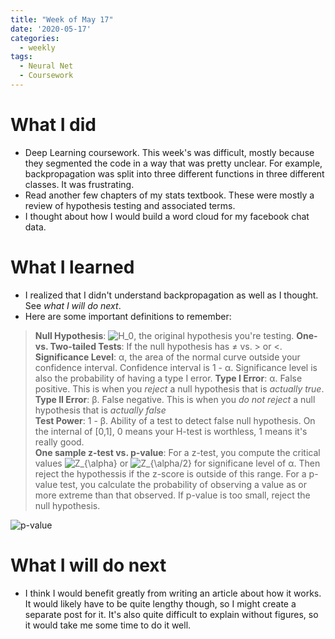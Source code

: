 ```yaml
---
title: "Week of May 17"
date: '2020-05-17'
categories:
  - weekly
tags:
  - Neural Net
  - Coursework
---
```


# What I did
- Deep Learning coursework. This week's was difficult, mostly because they segmented the code in a way that was pretty unclear. For example, backpropagation was split into three different functions in three different classes. It was frustrating.
- Read another few chapters of my stats textbook. These were mostly a review of hypothesis testing and associated terms. 
- I thought about how I would build a word cloud for my facebook chat data.

# What I learned
- I realized that I didn't understand backpropagation as well as I thought. See *what I will do next*.
- Here are some important definitions to remember:


>**Null Hypothesis**: ![H_0](https://render.githubusercontent.com/render/math?math=Z_%7B%5Calpha%2F2%7D), the original hypothesis you're testing.
>**One- vs. Two-tailed Tests**: If the null hypothesis has ≠ vs. > or <. 
>**Significance Level**: α, the area of the normal curve outside your confidence interval. Confidence interval is 1 - α. Significance level is also the probability of having a type I error.
>**Type I Error**: α. False positive. This is when you *reject* a null hypothesis that is *actually true*.
>**Type II Error**: β. False negative. This is when you *do not reject* a null hypothesis that is *actually false*  
>**Test Power**: 1 - β. Ability of a test to detect false null hypothesis. On the internal of [0,1], 0 means your H-test is worthless, 1 means it's really good.  
> **One sample z-test vs. p-value**: For a z-test, you compute the critical values ![Z_{\alpha}](https://render.githubusercontent.com/render/math?math=Z_%7B%5Calpha%2F2%7D) or ![Z_{\alpha/2}](https://render.githubusercontent.com/render/math?math=Z_%7B%5Calpha%2F2%7D) for significane level of α. Then reject the hypothessis if the z-score is outside of this range. For a p-value test, you calculate the probability of observing a value as or more extreme than that observed. If p-value is too small, reject the null hypothesis.

![p-value](https://compote.slate.com/images/4bb1d42b-e0d3-4bfa-9b85-103b63977542.jpg)




# What I will do next
- I think I would benefit greatly from writing an article about how it works. It would likely have to be quite lengthy though, so I might create a separate post for it. It's also quite difficult to explain without figures, so it would take me some time to do it well.

